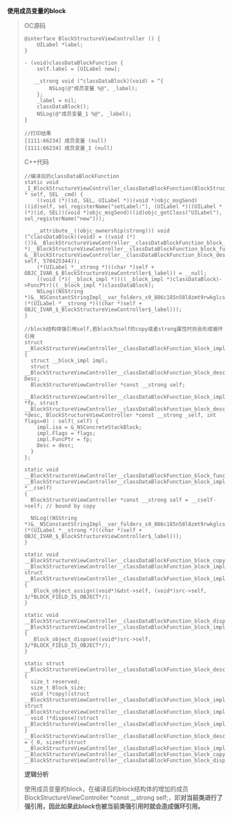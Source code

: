 **使用成员变量的block**

> OC源码
>
> ```
> @interface BlockStructureViewController () {
>     UILabel *label;
> }
>
> - (void)classDataBlockFunction {
>     self.label = [UILabel new];
>     
>    __strong void (^classDataBlock)(void) = ^{
>         NSLog(@"成员变量 %@", _label);
>     };
>     _label = nil;
>     classDataBlock();
>     NSLog(@"成员变量_1 %@", _label);
> }
>
> //打印结果
> [1111:66234] 成员变量 (null)
> [1111:66234] 成员变量_1 (null)
> ```
>
> C++代码
>
> ```
> //编译后的classDataBlockFunction
> static void _I_BlockStructureViewController_classDataBlockFunction(BlockStructureViewController * self, SEL _cmd) {
>     ((void (*)(id, SEL, UILabel *))(void *)objc_msgSend)((id)self, sel_registerName("setLabel:"), (UILabel *)((UILabel *(*)(id, SEL))(void *)objc_msgSend)((id)objc_getClass("UILabel"), sel_registerName("new")));
>
>    __attribute__((objc_ownership(strong))) void (^classDataBlock)(void) = ((void (*)())&__BlockStructureViewController__classDataBlockFunction_block_impl_0((void *)__BlockStructureViewController__classDataBlockFunction_block_func_0, &__BlockStructureViewController__classDataBlockFunction_block_desc_0_DATA, self, 570425344));
>     (*(UILabel *__strong *)((char *)self + OBJC_IVAR_$_BlockStructureViewController$_label)) = __null;
>     ((void (*)(__block_impl *))((__block_impl *)classDataBlock)->FuncPtr)((__block_impl *)classDataBlock);
>     NSLog((NSString *)&__NSConstantStringImpl__var_folders_s9_886c185n58l8zmt9rwkglcsc0000gn_T_BlockStructureViewController_cc4365_mi_14, (*(UILabel *__strong *)((char *)self + OBJC_IVAR_$_BlockStructureViewController$_label)));
> }
>
> //block结构体强引用self,若block为self的copy或者strong属性时则会形成循环引用
> struct __BlockStructureViewController__classDataBlockFunction_block_impl_0 {
>   struct __block_impl impl;
>   struct __BlockStructureViewController__classDataBlockFunction_block_desc_0* Desc;
>   BlockStructureViewController *const __strong self;
>   __BlockStructureViewController__classDataBlockFunction_block_impl_0(void *fp, struct __BlockStructureViewController__classDataBlockFunction_block_desc_0 *desc, BlockStructureViewController *const __strong _self, int flags=0) : self(_self) {
>     impl.isa = &_NSConcreteStackBlock;
>     impl.Flags = flags;
>     impl.FuncPtr = fp;
>     Desc = desc;
>   }
> };
>
> static void __BlockStructureViewController__classDataBlockFunction_block_func_0(struct __BlockStructureViewController__classDataBlockFunction_block_impl_0 *__cself) 
> {
>   BlockStructureViewController *const __strong self = __cself->self; // bound by copy
>
>   NSLog((NSString *)&__NSConstantStringImpl__var_folders_s9_886c185n58l8zmt9rwkglcsc0000gn_T_BlockStructureViewController_cc4365_mi_13, (*(UILabel *__strong *)((char *)self + OBJC_IVAR_$_BlockStructureViewController$_label)));
> }
>     
> static void __BlockStructureViewController__classDataBlockFunction_block_copy_0(struct __BlockStructureViewController__classDataBlockFunction_block_impl_0*dst, struct __BlockStructureViewController__classDataBlockFunction_block_impl_0*src) 
> {
>   _Block_object_assign((void*)&dst->self, (void*)src->self, 3/*BLOCK_FIELD_IS_OBJECT*/);
> }
>
> static void __BlockStructureViewController__classDataBlockFunction_block_dispose_0(struct __BlockStructureViewController__classDataBlockFunction_block_impl_0*src) 
> {
>   _Block_object_dispose((void*)src->self, 3/*BLOCK_FIELD_IS_OBJECT*/);
> }
>
> static struct __BlockStructureViewController__classDataBlockFunction_block_desc_0 {
>   size_t reserved;
>   size_t Block_size;
>   void (*copy)(struct __BlockStructureViewController__classDataBlockFunction_block_impl_0*, struct __BlockStructureViewController__classDataBlockFunction_block_impl_0*);
>   void (*dispose)(struct __BlockStructureViewController__classDataBlockFunction_block_impl_0*);
> } __BlockStructureViewController__classDataBlockFunction_block_desc_0_DATA = { 0, sizeof(struct __BlockStructureViewController__classDataBlockFunction_block_impl_0), __BlockStructureViewController__classDataBlockFunction_block_copy_0, __BlockStructureViewController__classDataBlockFunction_block_dispose_0};
> ```
>
> **逻辑分析**
>
> 使用成员变量的block，在编译后的block结构体的增加的成员BlockStructureViewController \*const \_\_strong self;，即**对当前类进行了强引用，因此如果此block也被当前类强引用时就会造成循环引用。**



